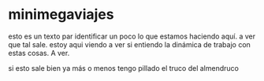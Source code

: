 # minimegaviajes
esto es un texto par identificar un poco lo que estamos haciendo aquí. a ver que tal sale.
estoy aqui viendo a ver si entiendo la dinámica de trabajo con estas cosas. A ver.


si esto sale bien ya más o menos tengo pillado el truco del almendruco

